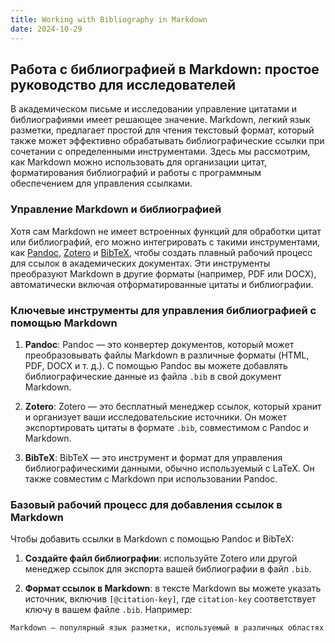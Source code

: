 ```yaml
---
title: Working with Bibliography in Markdown
date: 2024-10-29
---
```

## Работа с библиографией в Markdown: простое руководство для исследователей

В академическом письме и исследовании управление цитатами и библиографиями имеет решающее значение. Markdown, легкий язык разметки, предлагает простой для чтения текстовый формат, который также может эффективно обрабатывать библиографические ссылки при сочетании с определенными инструментами. Здесь мы рассмотрим, как Markdown можно использовать для организации цитат, форматирования библиографий и работы с программным обеспечением для управления ссылками.

### Управление Markdown и библиографией

Хотя сам Markdown не имеет встроенных функций для обработки цитат или библиографий, его можно интегрировать с такими инструментами, как [Pandoc](https://pandoc.org/), [Zotero](https://www.zotero.org/) и [BibTeX](http://www.bibtex.org/), чтобы создать плавный рабочий процесс для ссылок в академических документах. Эти инструменты преобразуют Markdown в другие форматы (например, PDF или DOCX), автоматически включая отформатированные цитаты и библиографии.

### Ключевые инструменты для управления библиографией с помощью Markdown

1. **Pandoc**: Pandoc — это конвертер документов, который может преобразовывать файлы Markdown в различные форматы (HTML, PDF, DOCX и т. д.). С помощью Pandoc вы можете добавлять библиографические данные из файла `.bib` в свой документ Markdown.

2. **Zotero**: Zotero — это бесплатный менеджер ссылок, который хранит и организует ваши исследовательские источники. Он может экспортировать цитаты в формате `.bib`, совместимом с Pandoc и Markdown.

3. **BibTeX**: BibTeX — это инструмент и формат для управления библиографическими данными, обычно используемый с LaTeX. Он также совместим с Markdown при использовании Pandoc.

### Базовый рабочий процесс для добавления ссылок в Markdown

Чтобы добавить ссылки в Markdown с помощью Pandoc и BibTeX:

1. **Создайте файл библиографии**: используйте Zotero или другой менеджер ссылок для экспорта вашей библиографии в файл `.bib`.

2. **Формат ссылок в Markdown**: в тексте Markdown вы можете указать источник, включив `[@citation-key]`, где `citation-key` соответствует ключу в вашем файле `.bib`. Например:
```markdown
Markdown — популярный язык разметки, используемый в различных областях [@gruber2004].